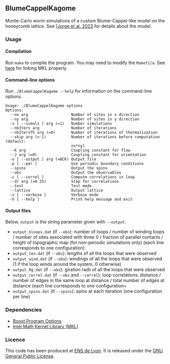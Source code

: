 ## BlumeCappelKagome 

Monte-Carlo worm simulations of a custom Blume-Cappel-like model on the
honeycomb lattice. See [[Jorge et al. 2023](https://arxiv.org/abs/2305.06078)
for details about the model.

### Usage
#### Compilation
Run `make` to compile the program. You may need to modify the `Makefile`.
See [here](https://www.intel.com/content/www/us/en/developer/tools/oneapi/onemkl-link-line-advisor.html)
for linking MKL properly.

#### Command-line options
Run `./BlumeCappelKagome --help` for information on the command-line options.
```
Usage: ./BlumeCappelKagome options
Options:
  --nx arg                   Number of sites in x direction
  --ny arg                   Number of sites in y direction
  -s [ --simuls ] arg (=1)   Number simulations
  --nbIters arg              Number of iterations
  --nbItersTh arg (=0)       Number of iterations of thermalization
  --skip arg (=-1)           Number of iterations before computation (default:
                             nx*ny)
  --K arg                    Coupling constant for flow
  --J arg (=0)               Coupling constant for orientation
  -o [ --output ] arg (=BCK) Output file
  -p [ --per ]               Use periodic boundary conditions
  --spins                    Output the spins
  --obs                      Output the observables
  -c [ --correl ]            Compute correlations in loop
  --dr arg (=0.25)           Step for correlations
  --test                     Test mode
  --lattice                  Output lattice
  -v [ --verbose ]           Verbose mode
  -h [ --help ]              Print help message and exit

```

#### Output files
Below, `output` is the string parameter given with `--output`.
- `output_nloops.dat` (if `--obs`): number of loops / number of winding loops
/ number of sites associated with three 0 / fraction of parallel contacts /
height of topographic map (for non-periodic simulations only)
(each line corresponds to one configuration)
- `output_len.dat` (if `--obs`): lengths of all the loops that were observed
- `output_wind.dat` (if `--obs`): windings of all the loops that were observed
(1 if the loop winds around the system, 0 otherwise)
- `output_Rg.dat` (if `--obs`): giration radii of all the loops that were
observed
- `output_correl.dat` (if `--obs` and `--correl`): loop correlations:
distance / number of edges in the same loop at distance / total number of
edges at distance (each line corresponds to one configuration=
- `output_spins.dat` (if `--spins`): spins at each iteration
(one configuration per line)

### Dependencies
- [Boost Program Options](https://www.boost.org/doc/libs/1_83_0/doc/html/program_options.html)
- [Intel Math Kernel Library (MKL)](https://www.intel.com/content/www/us/en/developer/tools/oneapi/onemkl.html)

### Licence
This code has been produced at [ENS de Lyon](https://www.ens-lyon.fr/).
It is released under the
[GNU General Public License](https://www.gnu.org/licenses/gpl-3.0.en.html).
